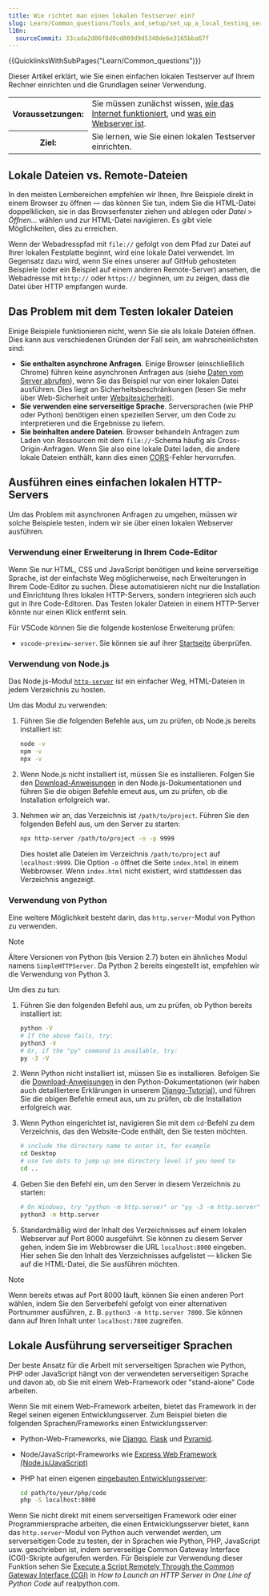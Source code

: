 ```yaml
---
title: Wie richtet man einen lokalen Testserver ein?
slug: Learn/Common_questions/Tools_and_setup/set_up_a_local_testing_server
l10n:
  sourceCommit: 33cada2d06f8d0cd009d9d5348de6e3165bba67f
---
```


{{QuicklinksWithSubPages("Learn/Common_questions")}}

Dieser Artikel erklärt, wie Sie einen einfachen lokalen Testserver auf Ihrem Rechner einrichten und die Grundlagen seiner Verwendung.

<table>
  <tbody>
    <tr>
      <th scope="row">Voraussetzungen:</th>
      <td>
        Sie müssen zunächst wissen,
        <a href="/de/docs/Learn/Common_questions/Web_mechanics/How_does_the_Internet_work"
          >wie das Internet funktioniert</a
        >, und
        <a href="/de/docs/Learn/Common_questions/Web_mechanics/What_is_a_web_server"
          >was ein Webserver ist</a
        >.
      </td>
    </tr>
    <tr>
      <th scope="row">Ziel:</th>
      <td>Sie lernen, wie Sie einen lokalen Testserver einrichten.</td>
    </tr>
  </tbody>
</table>

## Lokale Dateien vs. Remote-Dateien

In den meisten Lernbereichen empfehlen wir Ihnen, Ihre Beispiele direkt in einem Browser zu öffnen — das können Sie tun, indem Sie die HTML-Datei doppelklicken, sie in das Browserfenster ziehen und ablegen oder _Datei_ > _Öffnen…_ wählen und zur HTML-Datei navigieren. Es gibt viele Möglichkeiten, dies zu erreichen.

Wenn der Webadresspfad mit `file://` gefolgt von dem Pfad zur Datei auf Ihrer lokalen Festplatte beginnt, wird eine lokale Datei verwendet. Im Gegensatz dazu wird, wenn Sie eines unserer auf GitHub gehosteten Beispiele (oder ein Beispiel auf einem anderen Remote-Server) ansehen, die Webadresse mit `http://` oder `https://` beginnen, um zu zeigen, dass die Datei über HTTP empfangen wurde.

## Das Problem mit dem Testen lokaler Dateien

Einige Beispiele funktionieren nicht, wenn Sie sie als lokale Dateien öffnen. Dies kann aus verschiedenen Gründen der Fall sein, am wahrscheinlichsten sind:

- **Sie enthalten asynchrone Anfragen**. Einige Browser (einschließlich Chrome) führen keine asynchronen Anfragen aus (siehe [Daten vom Server abrufen](/de/docs/Learn/JavaScript/Client-side_web_APIs/Fetching_data)), wenn Sie das Beispiel nur von einer lokalen Datei ausführen. Dies liegt an Sicherheitsbeschränkungen (lesen Sie mehr über Web-Sicherheit unter [Websitesicherheit](/de/docs/Learn/Server-side/First_steps/Website_security)).
- **Sie verwenden eine serverseitige Sprache**. Serversprachen (wie PHP oder Python) benötigen einen speziellen Server, um den Code zu interpretieren und die Ergebnisse zu liefern.
- **Sie beinhalten andere Dateien**. Browser behandeln Anfragen zum Laden von Ressourcen mit dem `file://`-Schema häufig als Cross-Origin-Anfragen.
  Wenn Sie also eine lokale Datei laden, die andere lokale Dateien enthält, kann dies einen [CORS](/de/docs/Glossary/CORS)-Fehler hervorrufen.

## Ausführen eines einfachen lokalen HTTP-Servers

Um das Problem mit asynchronen Anfragen zu umgehen, müssen wir solche Beispiele testen, indem wir sie über einen lokalen Webserver ausführen.

### Verwendung einer Erweiterung in Ihrem Code-Editor

Wenn Sie nur HTML, CSS und JavaScript benötigen und keine serverseitige Sprache, ist der einfachste Weg möglicherweise, nach Erweiterungen in Ihrem Code-Editor zu suchen. Diese automatisieren nicht nur die Installation und Einrichtung Ihres lokalen HTTP-Servers, sondern integrieren sich auch gut in Ihre Code-Editoren. Das Testen lokaler Dateien in einem HTTP-Server könnte nur einen Klick entfernt sein.

Für VSCode können Sie die folgende kostenlose Erweiterung prüfen:

- `vscode-preview-server`. Sie können sie auf ihrer [Startseite](https://marketplace.visualstudio.com/items?itemName=yuichinukiyama.vscode-preview-server) überprüfen.

### Verwendung von Node.js

Das Node.js-Modul [`http-server`](https://www.npmjs.com/package/http-server) ist ein einfacher Weg, HTML-Dateien in jedem Verzeichnis zu hosten.

Um das Modul zu verwenden:

1. Führen Sie die folgenden Befehle aus, um zu prüfen, ob Node.js bereits installiert ist:

   ```bash
   node -v
   npm -v
   npx -v
   ```

2. Wenn Node.js nicht installiert ist, müssen Sie es installieren. Folgen Sie den [Download-Anweisungen](https://nodejs.org/en/download/package-manager) in den Node.js-Dokumentationen und führen Sie die obigen Befehle erneut aus, um zu prüfen, ob die Installation erfolgreich war.

3. Nehmen wir an, das Verzeichnis ist `/path/to/project`. Führen Sie den folgenden Befehl aus, um den Server zu starten:

   ```bash
   npx http-server /path/to/project -o -p 9999
   ```

   Dies hostet alle Dateien im Verzeichnis `/path/to/project` auf `localhost:9999`. Die Option `-o` öffnet die Seite `index.html` in einem Webbrowser. Wenn `index.html` nicht existiert, wird stattdessen das Verzeichnis angezeigt.

### Verwendung von Python

Eine weitere Möglichkeit besteht darin, das `http.server`-Modul von Python zu verwenden.

> [!NOTE]
> Ältere Versionen von Python (bis Version 2.7) boten ein ähnliches Modul namens `SimpleHTTPServer`. Da Python 2 bereits eingestellt ist, empfehlen wir die Verwendung von Python 3.

Um dies zu tun:

1. Führen Sie den folgenden Befehl aus, um zu prüfen, ob Python bereits installiert ist:

   ```bash
   python -V
   # If the above fails, try:
   python3 -V
   # Or, if the "py" command is available, try:
   py -3 -V
   ```

2. Wenn Python nicht installiert ist, müssen Sie es installieren. Befolgen Sie die [Download-Anweisungen](https://www.python.org/downloads/) in den Python-Dokumentationen (wir haben auch detailliertere Erklärungen in unserem [Django-Tutorial](/de/docs/Learn/Server-side/Django/development_environment#installing_python_3)), und führen Sie die obigen Befehle erneut aus, um zu prüfen, ob die Installation erfolgreich war.

3. Wenn Python eingerichtet ist, navigieren Sie mit dem `cd`-Befehl zu dem Verzeichnis, das den Website-Code enthält, den Sie testen möchten.

   ```bash
   # include the directory name to enter it, for example
   cd Desktop
   # use two dots to jump up one directory level if you need to
   cd ..
   ```

4. Geben Sie den Befehl ein, um den Server in diesem Verzeichnis zu starten:

   ```bash
   # On Windows, try "python -m http.server" or "py -3 -m http.server"
   python3 -m http.server
   ```

5. Standardmäßig wird der Inhalt des Verzeichnisses auf einem lokalen Webserver auf Port 8000 ausgeführt. Sie können zu diesem Server gehen, indem Sie im Webbrowser die URL `localhost:8000` eingeben. Hier sehen Sie den Inhalt des Verzeichnisses aufgelistet — klicken Sie auf die HTML-Datei, die Sie ausführen möchten.

> [!NOTE]
> Wenn bereits etwas auf Port 8000 läuft, können Sie einen anderen Port wählen, indem Sie den Serverbefehl gefolgt von einer alternativen Portnummer ausführen, z. B. `python3 -m http.server 7800`. Sie können dann auf Ihren Inhalt unter `localhost:7800` zugreifen.

## Lokale Ausführung serverseitiger Sprachen

Der beste Ansatz für die Arbeit mit serverseitigen Sprachen wie Python, PHP oder JavaScript hängt von der verwendeten serverseitigen Sprache und davon ab, ob Sie mit einem Web-Framework oder "stand-alone" Code arbeiten.

Wenn Sie mit einem Web-Framework arbeiten, bietet das Framework in der Regel seinen eigenen Entwicklungsserver.
Zum Beispiel bieten die folgenden Sprachen/Frameworks einen Entwicklungsserver:

- Python-Web-Frameworks, wie [Django](/de/docs/Learn/Server-side/Django), [Flask](https://flask.palletsprojects.com/) und [Pyramid](https://trypyramid.com/).
- Node/JavaScript-Frameworks wie [Express Web Framework (Node.js/JavaScript)](/de/docs/Learn/Server-side/Express_Nodejs)
- PHP hat einen eigenen [eingebauten Entwicklungsserver](https://www.php.net/manual/en/features.commandline.webserver.php):

  ```bash
  cd path/to/your/php/code
  php -S localhost:8000
  ```

Wenn Sie nicht direkt mit einem serverseitigen Framework oder einer Programmiersprache arbeiten, die einen Entwicklungsserver bietet, kann das `http.server`-Modul von Python auch verwendet werden, um serverseitigen Code zu testen, der in Sprachen wie Python, PHP, JavaScript usw. geschrieben ist, indem serverseitige Common Gateway Interface (CGI)-Skripte aufgerufen werden. Für Beispiele zur Verwendung dieser Funktion sehen Sie [Execute a Script Remotely Through the Common Gateway Interface (CGI)](https://realpython.com/python-http-server/#execute-a-script-remotely-through-the-common-gateway-interface-cgi) in _How to Launch an HTTP Server in One Line of Python Code_ auf realpython.com.
